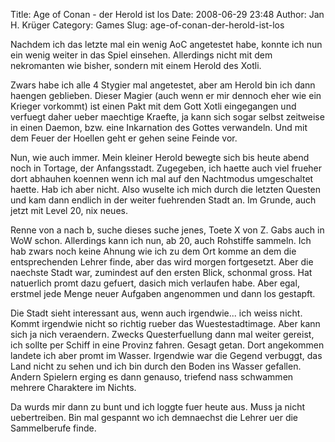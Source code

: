 Title: Age of Conan - der Herold ist los
Date: 2008-06-29 23:48
Author: Jan H. Krüger
Category: Games
Slug: age-of-conan-der-herold-ist-los

Nachdem ich das letzte mal ein wenig AoC angetestet habe, konnte ich nun
ein wenig weiter in das Spiel einsehen. Allerdings nicht mit dem
nekromanten wie bisher, sondern mit einem Herold des Xotli.  
  
Zwars habe ich alle 4 Stygier mal angetestet, aber am Herold bin ich
dann haengen geblieben. Dieser Magier (auch wenn er mir dennoch eher wie
ein Krieger vorkommt) ist einen Pakt mit dem Gott Xotli eingegangen und
verfuegt daher ueber maechtige Kraefte, ja kann sich sogar selbst
zeitweise in einen Daemon, bzw. eine Inkarnation des Gottes verwandeln.
Und mit dem Feuer der Hoellen geht er gehen seine Feinde vor.  
  
Nun, wie auch immer. Mein kleiner Herold bewegte sich bis heute abend
noch in Tortage, der Anfangsstadt. Zugegeben, ich haette auch viel
frueher dort abhauhen koennen wenn ich mal auf den Nachtmodus
umgeschaltet haette. Hab ich aber nicht. Also wuselte ich mich durch die
letzten Questen und kam dann endlich in der weiter fuehrenden Stadt an.
Im Grunde, auch jetzt mit Level 20, nix neues.  
  
Renne von a nach b, suche dieses suche jenes, Toete X von Z. Gabs auch
in WoW schon. Allerdings kann ich nun, ab 20, auch Rohstiffe sammeln.
Ich hab zwars noch keine Ahnung wie ich zu dem Ort komme an dem die
entsprechenden Lehrer finde, aber das wird morgen fortgesetzt. Aber die
naechste Stadt war, zumindest auf den ersten Blick, schonmal gross. Hat
natuerlich promt dazu gefuert, dasich mich verlaufen habe. Aber egal,
erstmel jede Menge neuer Aufgaben angenommen und dann los gestapft.  
  
Die Stadt sieht interessant aus, wenn auch irgendwie... ich weiss nicht.
Kommt irgendwie nicht so richtig rueber das Wuestestadtimage. Aber kann
sich ja nich veraendern. Zwecks Questerfuellung dann mal weiter gereist,
ich sollte per Schiff in eine Provinz fahren. Gesagt getan. Dort
angekommen landete ich aber promt im Wasser. Irgendwie war die Gegend
verbuggt, das Land nicht zu sehen und ich bin durch den Boden ins Wasser
gefallen. Andern Spielern erging es dann genauso, triefend nass
schwammen mehrere Charaktere im Nichts.  
  
Da wurds mir dann zu bunt und ich loggte fuer heute aus. Muss ja nicht
uebertreiben. Bin mal gespannt wo ich demnaechst die Lehrer uer die
Sammelberufe finde.
